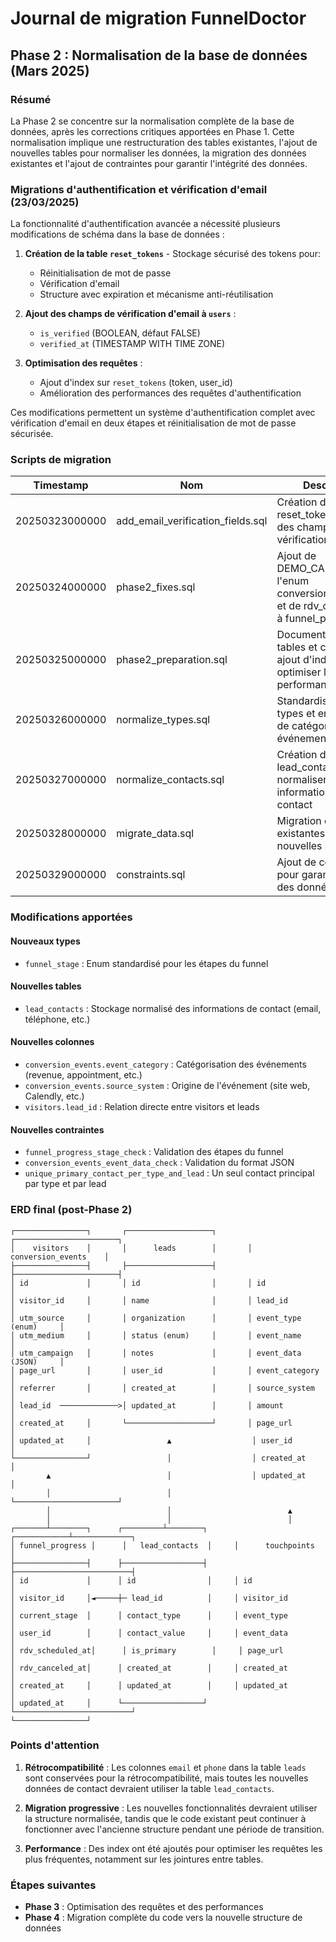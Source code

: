 # Journal de migration FunnelDoctor

## Phase 2 : Normalisation de la base de données (Mars 2025)

### Résumé

La Phase 2 se concentre sur la normalisation complète de la base de données, après les corrections critiques apportées en Phase 1.
Cette normalisation implique une restructuration des tables existantes, l'ajout de nouvelles tables pour normaliser les données,
la migration des données existantes et l'ajout de contraintes pour garantir l'intégrité des données.

### Migrations d'authentification et vérification d'email (23/03/2025)

La fonctionnalité d'authentification avancée a nécessité plusieurs modifications de schéma dans la base de données :

1. **Création de la table `reset_tokens`** - Stockage sécurisé des tokens pour:
   - Réinitialisation de mot de passe
   - Vérification d'email
   - Structure avec expiration et mécanisme anti-réutilisation

2. **Ajout des champs de vérification d'email à `users`** :
   - `is_verified` (BOOLEAN, défaut FALSE)
   - `verified_at` (TIMESTAMP WITH TIME ZONE)

3. **Optimisation des requêtes** :
   - Ajout d'index sur `reset_tokens` (token, user_id)
   - Amélioration des performances des requêtes d'authentification

Ces modifications permettent un système d'authentification complet avec vérification d'email en deux étapes et réinitialisation de mot de passe sécurisée.

### Scripts de migration

| Timestamp | Nom | Description |
|-----------|-----|--------------|
| 20250323000000 | add_email_verification_fields.sql | Création de la table reset_tokens et ajout des champs de vérification d'email |
| 20250324000000 | phase2_fixes.sql | Ajout de DEMO_CANCELED à l'enum conversion_event_type et de rdv_canceled_at à funnel_progress |
| 20250325000000 | phase2_preparation.sql | Documentation des tables et colonnes, ajout d'index pour optimiser les performances |
| 20250326000000 | normalize_types.sql | Standardisation des types et enums, ajout de catégories pour les événements |
| 20250327000000 | normalize_contacts.sql | Création de la table lead_contacts pour normaliser les informations de contact |
| 20250328000000 | migrate_data.sql | Migration des données existantes vers les nouvelles structures |
| 20250329000000 | constraints.sql | Ajout de contraintes pour garantir l'intégrité des données |

### Modifications apportées

#### Nouveaux types
- `funnel_stage` : Enum standardisé pour les étapes du funnel

#### Nouvelles tables
- `lead_contacts` : Stockage normalisé des informations de contact (email, téléphone, etc.)

#### Nouvelles colonnes
- `conversion_events.event_category` : Catégorisation des événements (revenue, appointment, etc.)
- `conversion_events.source_system` : Origine de l'événement (site web, Calendly, etc.)
- `visitors.lead_id` : Relation directe entre visitors et leads

#### Nouvelles contraintes
- `funnel_progress_stage_check` : Validation des étapes du funnel
- `conversion_events_event_data_check` : Validation du format JSON
- `unique_primary_contact_per_type_and_lead` : Un seul contact principal par type et par lead

### ERD final (post-Phase 2)

```
┌────────────────┐       ┌───────────────────┐       ┌───────────────────────┐
│    visitors    │       │      leads        │       │   conversion_events    │
├────────────────┤       ├───────────────────┤       ├───────────────────────┤
│ id             │       │ id                │       │ id                    │
│ visitor_id     │       │ name              │       │ lead_id               │
│ utm_source     │       │ organization      │       │ event_type (enum)     │
│ utm_medium     │       │ status (enum)     │       │ event_name            │
│ utm_campaign   │       │ notes             │       │ event_data (JSON)     │
│ page_url       │       │ user_id           │       │ event_category        │
│ referrer       │       │ created_at        │       │ source_system         │
│ lead_id  ─────────────>│ updated_at        │       │ amount                │
│ created_at     │       └───────────────────┘       │ page_url              │
│ updated_at     │                 ▲                  │ user_id               │
└────────────────┘                 │                  │ created_at            │
        ▲                          │                  │ updated_at            │
        │                          │                  └───────────────────────┘
        │                          │                          ▲
        │                          │                          │
┌───────┴────────┐      ┌─────────┴────────┐     ┌────────────┴─────────────┐
│ funnel_progress │      │   lead_contacts  │     │      touchpoints         │
├────────────────┤      ├──────────────────┤     ├──────────────────────────┤
│ id             │      │ id                │     │ id                       │
│ visitor_id     │◄─────┼─ lead_id          │     │ visitor_id               │
│ current_stage  │      │ contact_type      │     │ event_type               │
│ user_id        │      │ contact_value     │     │ event_data               │
│ rdv_scheduled_at│      │ is_primary        │     │ page_url                 │
│ rdv_canceled_at│      │ created_at        │     │ created_at               │
│ created_at     │      │ updated_at        │     │ updated_at               │
│ updated_at     │      └──────────────────┘     └──────────────────────────┘
└────────────────┘
```

### Points d'attention

1. **Rétrocompatibilité** : Les colonnes `email` et `phone` dans la table `leads` sont conservées pour la rétrocompatibilité, mais toutes les nouvelles données de contact devraient utiliser la table `lead_contacts`.

2. **Migration progressive** : Les nouvelles fonctionnalités devraient utiliser la structure normalisée, tandis que le code existant peut continuer à fonctionner avec l'ancienne structure pendant une période de transition.

3. **Performance** : Des index ont été ajoutés pour optimiser les requêtes les plus fréquentes, notamment sur les jointures entre tables.

### Étapes suivantes

- **Phase 3** : Optimisation des requêtes et des performances
- **Phase 4** : Migration complète du code vers la nouvelle structure de données
